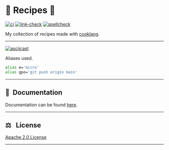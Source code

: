 <!-- markdownlint-disable-next-line no-trailing-punctuation -->
# :green_salad: Recipes :open_book:

[![ci](https://github.com/jhaydter/recipes/actions/workflows/ci.yaml/badge.svg)](https://github.com/jhaydter/recipes/actions/workflows/ci.yaml)
[![link-check](https://github.com/jhaydter/recipes/actions/workflows/link-check.yaml/badge.svg)](https://github.com/jhaydter/recipes/actions/workflows/link-check.yaml)
[![spellcheck](https://github.com/jhaydter/recipes/actions/workflows/spellcheck.yaml/badge.svg)](https://github.com/jhaydter/recipes/actions/workflows/spellcheck.yaml)

My collection of recipes made with [cooklang][1].

---

[![asciicast](assets/gifs/demo.gif)](https://asciinema.org/a/540543)

Aliases used.

```bash
alias e='micro'
alias gpo='git push origin main'
```

---

## :book:&nbsp; Documentation

​Documentation can be found [​here​](http://cook.haydt.io/).

---

<!-- spellchecker-disable -->
## :balance_scale: &nbsp; License
<!-- spellchecker-enable -->

​[​Apache 2.0 License​](../LICENSE)

---


[1]: https://cooklang.org/
